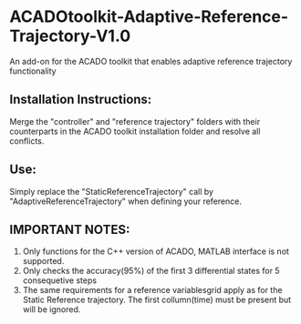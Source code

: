 # ACADOtoolkit-Adaptive-Reference-Trajectory-V1.0
An add-on for the ACADO toolkit that enables adaptive reference trajectory functionality

## Installation Instructions: 
Merge the "controller" and "reference trajectory" folders with their counterparts in the ACADO toolkit installation folder and resolve all conflicts. 

## Use: 
Simply replace the "StaticReferenceTrajectory" call by "AdaptiveReferenceTrajectory" when defining your reference.

## IMPORTANT NOTES:
1. Only functions for the C++ version of ACADO, MATLAB interface is not supported.
2. Only checks the accuracy(95%) of the first 3 differential states for 5 consequetive steps
3. The same requirements for a reference variablesgrid apply as for the Static Reference trajectory. The first collumn(time) must be present but will be ignored.
